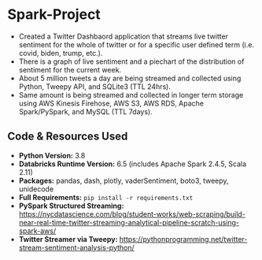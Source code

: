 # Spark-Project
* Created a Twitter Dashbaord application that streams live twitter sentiment for the whole of twitter or for a specific user defined term (i.e. covid, biden, trump, etc.).
* There is a graph of live sentiment and a piechart of the distribution of sentiment for the current week.
* About 5 million tweets a day are being streamed and collected using Python, Tweepy API, and SQLite3 (TTL 24hrs).
* Same amount is being streamed and collected in longer term storage using AWS Kinesis Firehose, AWS S3, AWS RDS, Apache Spark/PySpark, and MySQL (TTL 7days).

## Code & Resources Used
* **Python Version:** 3.8
* **Databricks Runtime Version:** 6.5 (includes Apache Spark 2.4.5, Scala 2.11)
* **Packages:** pandas, dash, plotly, vaderSentiment, boto3, tweepy, unidecode
* **Full Requirements:** `pip install -r requirements.txt`
* **PySpark Structured Streaming:** https://nycdatascience.com/blog/student-works/web-scraping/build-near-real-time-twitter-streaming-analytical-pipeline-scratch-using-spark-aws/
* **Twitter Streamer via Tweepy:** https://pythonprogramming.net/twitter-stream-sentiment-analysis-python/

